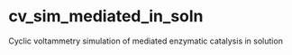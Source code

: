 # cv_sim_mediated_in_soln
Cyclic voltammetry simulation of mediated enzymatic catalysis in solution
